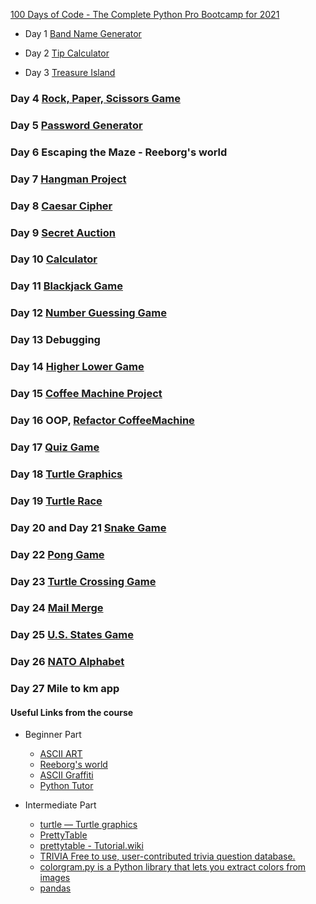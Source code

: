 [100 Days of Code - The Complete Python Pro Bootcamp for 2021](https://www.udemy.com/course/100-days-of-code/)

- Day 1 [Band Name Generator](https://github.com/MariyaLcs/100DaysOfCode-Python/blob/main/BandNameGenerator/main.py)

- Day 2 [Tip Calculator](https://github.com/MariyaLcs/100DaysOfCode-Python/blob/main/TipCalculator/main.py)

- Day 3 [Treasure Island](https://github.com/MariyaLcs/100DaysOfCode-Python/blob/main/TreasureIsland/main.py)

### Day 4 [Rock, Paper, Scissors Game](https://github.com/MariyaLcs/100DaysOfCode-Python/blob/main/RockPaperScissorsGame/main.py)

### Day 5 [Password Generator](https://github.com/MariyaLcs/100DaysOfCode-Python/blob/main/PasswordGenerator/main.py)

### Day 6 Escaping the Maze - Reeborg's world

### Day 7 [Hangman Project](https://github.com/MariyaLcs/100DaysOfCode-Python/blob/main/HangmanProject/main.py)

### Day 8 [Caesar Cipher](https://github.com/MariyaLcs/100DaysOfCode-Python/blob/main/CaesarCipher/main.py)

### Day 9 [Secret Auction](https://github.com/MariyaLcs/100DaysOfCode-Python/blob/main/SecretAuction/main.py)

### Day 10 [Calculator](https://github.com/MariyaLcs/100DaysOfCode-Python/blob/main/Calculator/main.py)

### Day 11 [Blackjack Game](https://github.com/MariyaLcs/100DaysOfCode-Python/blob/main/BlackjackGame/main.py)

### Day 12 [Number Guessing Game](https://github.com/MariyaLcs/100DaysOfCode-Python/blob/main/NumberGuessingGame/main.py)

### Day 13 Debugging

### Day 14 [Higher Lower Game](https://github.com/MariyaLcs/100DaysOfCode-Python/blob/main/HigherLowerGame/main.py)

### Day 15 [Coffee Machine Project](https://github.com/MariyaLcs/100DaysOfCode-Python/blob/main/CoffeeMachine/main.py)

### Day 16 OOP, [Refactor CoffeeMachine](https://github.com/MariyaLcs/100DaysOfCode-Python/blob/main/OOPDay16/oop-coffee-machine-start/oop-coffee-machine-start/main.py)

### Day 17 [Quiz Game](https://github.com/MariyaLcs/100DaysOfCode-Python/blob/main/QuizGame/quiz-game-start/main.py)

### Day 18 [Turtle Graphics](https://github.com/MariyaLcs/100DaysOfCode-Python/blob/main/TurtleGraphics/hirst-painting-start/main.py)

### Day 19 [Turtle Race](https://github.com/MariyaLcs/100DaysOfCode-Python/blob/main/TurtleRace/turtle-race-start/main.py)

### Day 20 and Day 21 [Snake Game](https://github.com/MariyaLcs/100DaysOfCode-Python/blob/main/SnakeGame/main.py)

### Day 22 [Pong Game](https://github.com/MariyaLcs/100DaysOfCode-Python/tree/main/PongGame)

### Day 23 [Turtle Crossing Game](https://github.com/MariyaLcs/100DaysOfCode-Python/tree/main/TurtleCrossingGame)

### Day 24 [Mail Merge](https://github.com/MariyaLcs/100DaysOfCode-Python/tree/main/MailMerge)

### Day 25 [U.S. States Game](https://github.com/MariyaLcs/100DaysOfCode-Python/tree/main/USStatesGame)

### Day 26 [NATO Alphabet](https://github.com/MariyaLcs/100DaysOfCode-Python/tree/main/NATOAlphabet)

### Day 27 Mile to km app

#### Useful Links from the course

- Beginner Part

  - [ASCII ART](https://ascii.co.uk/art)
  - [Reeborg's world](https://reeborg.ca/reeborg.html?lang=en&mode=python&menu=worlds%2Fmenus%2Freeborg_intro_en.json&name=problem_world.json&url=user_world%3Aproblem_world.json)
  - [ASCII Graffiti](http://patorjk.com/software/taag/#p=display&f=Graffiti&t=Type%20Something%20)
  - [Python Tutor](http://pythontutor.com/visualize.html#mode=edit)

- Intermediate Part
  - [turtle — Turtle graphics](https://docs.python.org/3/library/turtle.html)
  - [PrettyTable](https://pypi.org/project/prettytable/)
  - [prettytable - Tutorial.wiki](https://code.google.com/archive/p/prettytable/wikis/Tutorial.wiki)
  - [TRIVIA Free to use, user-contributed trivia question database.](https://opentdb.com/)
  - [colorgram.py is a Python library that lets you extract colors from images](https://pypi.org/project/colorgram.py/)
  - [pandas](https://pandas.pydata.org/docs/)
